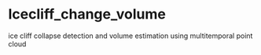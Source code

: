 # Icecliff_change_volume
 ice cliff collapse detection and volume estimation using multitemporal point cloud
